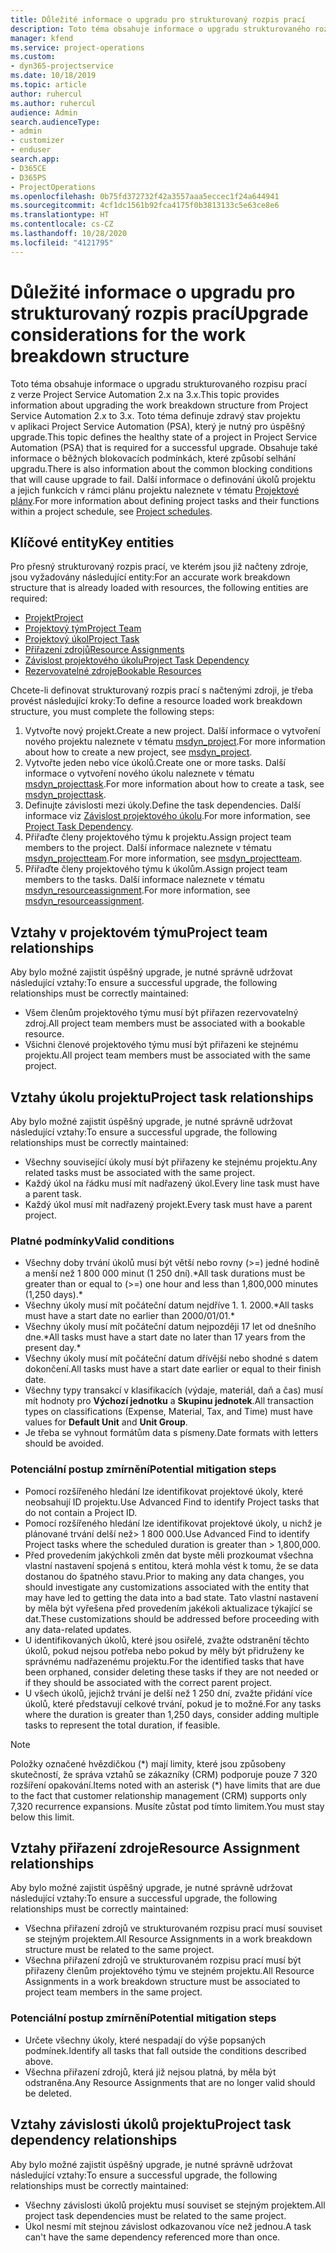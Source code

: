 ```yaml
---
title: Důležité informace o upgradu pro strukturovaný rozpis prací
description: Toto téma obsahuje informace o upgradu strukturovaného rozpisu prací z verze Project Service Automation 2.x na 3.x.
manager: kfend
ms.service: project-operations
ms.custom:
- dyn365-projectservice
ms.date: 10/18/2019
ms.topic: article
author: ruhercul
ms.author: ruhercul
audience: Admin
search.audienceType:
- admin
- customizer
- enduser
search.app:
- D365CE
- D365PS
- ProjectOperations
ms.openlocfilehash: 0b75fd372732f42a3557aaa5eccec1f24a644941
ms.sourcegitcommit: 4cf1dc1561b92fca4175f0b3813133c5e63ce8e6
ms.translationtype: HT
ms.contentlocale: cs-CZ
ms.lasthandoff: 10/28/2020
ms.locfileid: "4121795"
---
```

# <a name="upgrade-considerations-for-the-work-breakdown-structure"></a><span data-ttu-id="139d3-103">Důležité informace o upgradu pro strukturovaný rozpis prací</span><span class="sxs-lookup"><span data-stu-id="139d3-103">Upgrade considerations for the work breakdown structure</span></span>
<span data-ttu-id="139d3-104">Toto téma obsahuje informace o upgradu strukturovaného rozpisu prací z verze Project Service Automation 2.x na 3.x.</span><span class="sxs-lookup"><span data-stu-id="139d3-104">This topic provides information about upgrading the work breakdown structure from Project Service Automation 2.x to 3.x.</span></span> <span data-ttu-id="139d3-105">Toto téma definuje zdravý stav projektu v aplikaci Project Service Automation (PSA), který je nutný pro úspěšný upgrade.</span><span class="sxs-lookup"><span data-stu-id="139d3-105">This topic defines the healthy state of a project in Project Service Automation (PSA) that is required for a successful upgrade.</span></span> <span data-ttu-id="139d3-106">Obsahuje také informace o běžných blokovacích podmínkách, které způsobí selhání upgradu.</span><span class="sxs-lookup"><span data-stu-id="139d3-106">There is also information about the common blocking conditions that will cause upgrade to fail.</span></span> <span data-ttu-id="139d3-107">Další informace o definování úkolů projektu a jejich funkcích v rámci plánu projektu naleznete v tématu [Projektové plány](project-creating.md).</span><span class="sxs-lookup"><span data-stu-id="139d3-107">For more information about defining project tasks and their functions within a project schedule, see [Project schedules](project-creating.md).</span></span>

## <a name="key-entities"></a><span data-ttu-id="139d3-108">Klíčové entity</span><span class="sxs-lookup"><span data-stu-id="139d3-108">Key entities</span></span>
<span data-ttu-id="139d3-109">Pro přesný strukturovaný rozpis prací, ve kterém jsou již načteny zdroje, jsou vyžadovány následující entity:</span><span class="sxs-lookup"><span data-stu-id="139d3-109">For an accurate work breakdown structure that is already loaded with resources, the following entities are required:</span></span>

- [<span data-ttu-id="139d3-110">Projekt</span><span class="sxs-lookup"><span data-stu-id="139d3-110">Project</span></span>](https://docs.microsoft.com/dynamics365/customerengagement/on-premises/developer/entities/msdyn_project)
- [<span data-ttu-id="139d3-111">Projektový tým</span><span class="sxs-lookup"><span data-stu-id="139d3-111">Project Team</span></span>](https://docs.microsoft.com/dynamics365/customerengagement/on-premises/developer/entities/msdyn_projectteam)
- [<span data-ttu-id="139d3-112">Projektový úkol</span><span class="sxs-lookup"><span data-stu-id="139d3-112">Project Task</span></span>](https://docs.microsoft.com/dynamics365/customerengagement/on-premises/developer/entities/msdyn_projecttask)
- [<span data-ttu-id="139d3-113">Přiřazení zdrojů</span><span class="sxs-lookup"><span data-stu-id="139d3-113">Resource Assignments</span></span>](https://docs.microsoft.com/dynamics365/customerengagement/on-premises/developer/entities/msdyn_resourceassignment)
- [<span data-ttu-id="139d3-114">Závislost projektového úkolu</span><span class="sxs-lookup"><span data-stu-id="139d3-114">Project Task Dependency</span></span>](https://docs.microsoft.com/dynamics365/customerengagement/on-premises/developer/entities/msdyn_projecttaskdependency)
- [<span data-ttu-id="139d3-115">Rezervovatelné zdroje</span><span class="sxs-lookup"><span data-stu-id="139d3-115">Bookable Resources</span></span>](https://docs.microsoft.com/dynamics365/customerengagement/on-premises/developer/entities/bookableresource)

<span data-ttu-id="139d3-116">Chcete-li definovat strukturovaný rozpis prací s načtenými zdroji, je třeba provést následující kroky:</span><span class="sxs-lookup"><span data-stu-id="139d3-116">To define a resource loaded work breakdown structure, you must complete the following steps:</span></span>

1. <span data-ttu-id="139d3-117">Vytvořte nový projekt.</span><span class="sxs-lookup"><span data-stu-id="139d3-117">Create a new project.</span></span> <span data-ttu-id="139d3-118">Další informace o vytvoření nového projektu naleznete v tématu [msdyn_project](https://docs.microsoft.com/dynamics365/customerengagement/on-premises/developer/entities/msdyn_project).</span><span class="sxs-lookup"><span data-stu-id="139d3-118">For more information about how to create a new project, see [msdyn_project](https://docs.microsoft.com/dynamics365/customerengagement/on-premises/developer/entities/msdyn_project).</span></span>
2. <span data-ttu-id="139d3-119">Vytvořte jeden nebo více úkolů.</span><span class="sxs-lookup"><span data-stu-id="139d3-119">Create one or more tasks.</span></span> <span data-ttu-id="139d3-120">Další informace o vytvoření nového úkolu naleznete v tématu [msdyn_projecttask](https://docs.microsoft.com/dynamics365/customerengagement/on-premises/developer/entities/msdyn_projecttask).</span><span class="sxs-lookup"><span data-stu-id="139d3-120">For more information about how to create a task, see [msdyn_projecttask](https://docs.microsoft.com/dynamics365/customerengagement/on-premises/developer/entities/msdyn_projecttask).</span></span>
3. <span data-ttu-id="139d3-121">Definujte závislosti mezi úkoly.</span><span class="sxs-lookup"><span data-stu-id="139d3-121">Define the task dependencies.</span></span> <span data-ttu-id="139d3-122">Další informace viz [Závislost projektového úkolu](https://docs.microsoft.com/dynamics365/customerengagement/on-premises/developer/entities/msdyn_projecttaskdependency).</span><span class="sxs-lookup"><span data-stu-id="139d3-122">For more information, see [Project Task Dependency](https://docs.microsoft.com/dynamics365/customerengagement/on-premises/developer/entities/msdyn_projecttaskdependency).</span></span>
4. <span data-ttu-id="139d3-123">Přiřaďte členy projektového týmu k projektu.</span><span class="sxs-lookup"><span data-stu-id="139d3-123">Assign project team members to the project.</span></span> <span data-ttu-id="139d3-124">Další informace naleznete v tématu [msdyn_projectteam](https://docs.microsoft.com/dynamics365/customerengagement/on-premises/developer/entities/msdyn_projectteam).</span><span class="sxs-lookup"><span data-stu-id="139d3-124">For more information, see [msdyn_projectteam](https://docs.microsoft.com/dynamics365/customerengagement/on-premises/developer/entities/msdyn_projectteam).</span></span>
5. <span data-ttu-id="139d3-125">Přiřaďte členy projektového týmu k úkolům.</span><span class="sxs-lookup"><span data-stu-id="139d3-125">Assign project team members to the tasks.</span></span> <span data-ttu-id="139d3-126">Další informace naleznete v tématu [msdyn_resourceassignment](https://docs.microsoft.com/dynamics365/customerengagement/on-premises/developer/entities/msdyn_resourceassignment).</span><span class="sxs-lookup"><span data-stu-id="139d3-126">For more information, see [msdyn_resourceassignment](https://docs.microsoft.com/dynamics365/customerengagement/on-premises/developer/entities/msdyn_resourceassignment).</span></span>

## <a name="project-team-relationships"></a><span data-ttu-id="139d3-127">Vztahy v projektovém týmu</span><span class="sxs-lookup"><span data-stu-id="139d3-127">Project team relationships</span></span>

<span data-ttu-id="139d3-128">Aby bylo možné zajistit úspěšný upgrade, je nutné správně udržovat následující vztahy:</span><span class="sxs-lookup"><span data-stu-id="139d3-128">To ensure a successful upgrade, the following relationships must be correctly maintained:</span></span>
- <span data-ttu-id="139d3-129">Všem členům projektového týmu musí být přiřazen rezervovatelný zdroj.</span><span class="sxs-lookup"><span data-stu-id="139d3-129">All project team members must be associated with a bookable resource.</span></span>
- <span data-ttu-id="139d3-130">Všichni členové projektového týmu musí být přiřazeni ke stejnému projektu.</span><span class="sxs-lookup"><span data-stu-id="139d3-130">All project team members must be associated with the same project.</span></span> 

## <a name="project-task-relationships"></a><span data-ttu-id="139d3-131">Vztahy úkolu projektu</span><span class="sxs-lookup"><span data-stu-id="139d3-131">Project task relationships</span></span>
<span data-ttu-id="139d3-132">Aby bylo možné zajistit úspěšný upgrade, je nutné správně udržovat následující vztahy:</span><span class="sxs-lookup"><span data-stu-id="139d3-132">To ensure a successful upgrade, the following relationships must be correctly maintained:</span></span>

- <span data-ttu-id="139d3-133">Všechny související úkoly musí být přiřazeny ke stejnému projektu.</span><span class="sxs-lookup"><span data-stu-id="139d3-133">Any related tasks must be associated with the same project.</span></span>
- <span data-ttu-id="139d3-134">Každý úkol na řádku musí mít nadřazený úkol.</span><span class="sxs-lookup"><span data-stu-id="139d3-134">Every line task must have a parent task.</span></span>
- <span data-ttu-id="139d3-135">Každý úkol musí mít nadřazený projekt.</span><span class="sxs-lookup"><span data-stu-id="139d3-135">Every task must have a parent project.</span></span>

### <a name="valid-conditions"></a><span data-ttu-id="139d3-136">Platné podmínky</span><span class="sxs-lookup"><span data-stu-id="139d3-136">Valid conditions</span></span>

- <span data-ttu-id="139d3-137">Všechny doby trvání úkolů musí být větší nebo rovny (>=) jedné hodině a menší než 1 800 000 minut (1 250 dní).\*</span><span class="sxs-lookup"><span data-stu-id="139d3-137">All task durations must be greater than or equal to (>=) one hour and less than 1,800,000 minutes (1,250 days).\*</span></span>
- <span data-ttu-id="139d3-138">Všechny úkoly musí mít počáteční datum nejdříve 1. 1. 2000.\*</span><span class="sxs-lookup"><span data-stu-id="139d3-138">All tasks must have a start date no earlier than 2000/01/01.\*</span></span>
- <span data-ttu-id="139d3-139">Všechny úkoly musí mít počáteční datum nejpozději 17 let od dnešního dne.\*</span><span class="sxs-lookup"><span data-stu-id="139d3-139">All tasks must have a start date no later than 17 years from the present day.\*</span></span>
- <span data-ttu-id="139d3-140">Všechny úkoly musí mít počáteční datum dřívější nebo shodné s datem dokončení.</span><span class="sxs-lookup"><span data-stu-id="139d3-140">All tasks must have a start date earlier or equal to their finish date.</span></span>
- <span data-ttu-id="139d3-141">Všechny typy transakcí v klasifikacích (výdaje, materiál, daň a čas) musí mít hodnoty pro **Výchozí jednotku** a **Skupinu jednotek**.</span><span class="sxs-lookup"><span data-stu-id="139d3-141">All transaction types on classifications (Expense, Material, Tax, and Time) must have values for **Default Unit** and **Unit Group**.</span></span>
- <span data-ttu-id="139d3-142">Je třeba se vyhnout formátům data s písmeny.</span><span class="sxs-lookup"><span data-stu-id="139d3-142">Date formats with letters should be avoided.</span></span>

### <a name="potential-mitigation-steps"></a><span data-ttu-id="139d3-143">Potenciální postup zmírnění</span><span class="sxs-lookup"><span data-stu-id="139d3-143">Potential mitigation steps</span></span>
- <span data-ttu-id="139d3-144">Pomocí rozšířeného hledání lze identifikovat projektové úkoly, které neobsahují ID projektu.</span><span class="sxs-lookup"><span data-stu-id="139d3-144">Use Advanced Find to identify Project tasks that do not contain a Project ID.</span></span>
- <span data-ttu-id="139d3-145">Pomocí rozšířeného hledání lze identifikovat projektové úkoly, u nichž je plánované trvání delší než> 1 800 000.</span><span class="sxs-lookup"><span data-stu-id="139d3-145">Use Advanced Find to identify Project tasks where the scheduled duration is greater than > 1,800,000.</span></span>
- <span data-ttu-id="139d3-146">Před provedením jakýchkoli změn dat byste měli prozkoumat všechna vlastní nastavení spojená s entitou, která mohla vést k tomu, že se data dostanou do špatného stavu.</span><span class="sxs-lookup"><span data-stu-id="139d3-146">Prior to making any data changes, you should investigate any customizations associated with the entity that may have led to getting the data into a bad state.</span></span> <span data-ttu-id="139d3-147">Tato vlastní nastavení by měla být vyřešena před provedením jakékoli aktualizace týkající se dat.</span><span class="sxs-lookup"><span data-stu-id="139d3-147">These customizations should be addressed before proceeding with any data-related updates.</span></span>
- <span data-ttu-id="139d3-148">U identifikovaných úkolů, které jsou osiřelé, zvažte odstranění těchto úkolů, pokud nejsou potřeba nebo pokud by měly být přidruženy ke správnému nadřazenému projektu.</span><span class="sxs-lookup"><span data-stu-id="139d3-148">For the identified tasks that have been orphaned, consider deleting these tasks if they are not needed or if they should be associated with the correct parent project.</span></span>
- <span data-ttu-id="139d3-149">U všech úkolů, jejichž trvání je delší než 1 250 dní, zvažte přidání více úkolů, které představují celkové trvání, pokud je to možné.</span><span class="sxs-lookup"><span data-stu-id="139d3-149">For any tasks where the duration is greater than 1,250 days, consider adding multiple tasks to represent the total duration, if feasible.</span></span>

> [!NOTE]
> <span data-ttu-id="139d3-150">Položky označené hvězdičkou (\*) mají limity, které jsou způsobeny skutečností, že správa vztahů se zákazníky (CRM) podporuje pouze 7 320 rozšíření opakování.</span><span class="sxs-lookup"><span data-stu-id="139d3-150">Items noted with an asterisk (\*) have limits that are due to the fact that customer relationship management (CRM) supports only 7,320 recurrence expansions.</span></span> <span data-ttu-id="139d3-151">Musíte zůstat pod tímto limitem.</span><span class="sxs-lookup"><span data-stu-id="139d3-151">You must stay below this limit.</span></span>

## <a name="resource-assignment-relationships"></a><span data-ttu-id="139d3-152">Vztahy přiřazení zdroje</span><span class="sxs-lookup"><span data-stu-id="139d3-152">Resource Assignment relationships</span></span>
<span data-ttu-id="139d3-153">Aby bylo možné zajistit úspěšný upgrade, je nutné správně udržovat následující vztahy:</span><span class="sxs-lookup"><span data-stu-id="139d3-153">To ensure a successful upgrade, the following relationships must be correctly maintained:</span></span>

- <span data-ttu-id="139d3-154">Všechna přiřazení zdrojů ve strukturovaném rozpisu prací musí souviset se stejným projektem.</span><span class="sxs-lookup"><span data-stu-id="139d3-154">All Resource Assignments in a work breakdown structure must be related to the same project.</span></span>
- <span data-ttu-id="139d3-155">Všechna přiřazení zdrojů ve strukturovaném rozpisu prací musí být přiřazeny členům projektového týmu ve stejném projektu.</span><span class="sxs-lookup"><span data-stu-id="139d3-155">All Resource Assignments in a work breakdown structure must be associated to project team members in the same project.</span></span>

### <a name="potential-mitigation-steps"></a><span data-ttu-id="139d3-156">Potenciální postup zmírnění</span><span class="sxs-lookup"><span data-stu-id="139d3-156">Potential mitigation steps</span></span>
- <span data-ttu-id="139d3-157">Určete všechny úkoly, které nespadají do výše popsaných podmínek.</span><span class="sxs-lookup"><span data-stu-id="139d3-157">Identify all tasks that fall outside the conditions described above.</span></span>  
- <span data-ttu-id="139d3-158">Všechna přiřazení zdrojů, která již nejsou platná, by měla být odstraněna.</span><span class="sxs-lookup"><span data-stu-id="139d3-158">Any Resource Assignments that are no longer valid should be deleted.</span></span>

## <a name="project-task-dependency-relationships"></a><span data-ttu-id="139d3-159">Vztahy závislosti úkolů projektu</span><span class="sxs-lookup"><span data-stu-id="139d3-159">Project task dependency relationships</span></span>
<span data-ttu-id="139d3-160">Aby bylo možné zajistit úspěšný upgrade, je nutné správně udržovat následující vztahy:</span><span class="sxs-lookup"><span data-stu-id="139d3-160">To ensure a successful upgrade, the following relationships must be correctly maintained:</span></span>

- <span data-ttu-id="139d3-161">Všechny závislosti úkolů projektu musí souviset se stejným projektem.</span><span class="sxs-lookup"><span data-stu-id="139d3-161">All project task dependencies must be related to the same project.</span></span>
- <span data-ttu-id="139d3-162">Úkol nesmí mít stejnou závislost odkazovanou více než jednou.</span><span class="sxs-lookup"><span data-stu-id="139d3-162">A task can't have the same dependency referenced more than once.</span></span>
